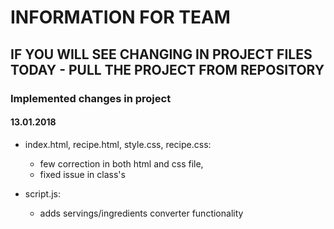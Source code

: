 # INFORMATION FOR TEAM

## IF YOU WILL SEE CHANGING IN PROJECT FILES TODAY - PULL THE PROJECT FROM REPOSITORY


### Implemented changes in project 

#### 13.01.2018

- index.html, recipe.html, style.css, recipe.css:

	- few correction in both html and css file,
	- fixed issue in class's
	
- script.js:
	- adds servings/ingredients converter functionality
